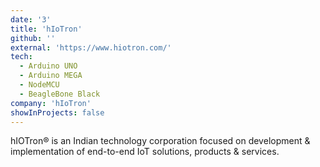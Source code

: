 ```yaml
---
date: '3'
title: 'hIoTron'
github: ''
external: 'https://www.hiotron.com/'
tech:
  - Arduino UNO
  - Arduino MEGA
  - NodeMCU
  - BeagleBone Black
company: 'hIoTron'
showInProjects: false
---
```


hIOTron® is an Indian technology corporation focused on development & implementation of end-to-end IoT solutions, products & services.
